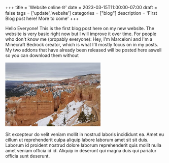 +++
title = 'Website online 🌐'
date = 2023-03-15T11:00:00-07:00
draft = false
tags = ['update','website']
categories = ["blog"]
description = 'First Blog post here! More to come'
+++

Hello Everyone! This is the first blog post here on my new website. The website is very basic right now but I will improve it over time.
For people who don't know me (propably everyone): Hey, I'm Marceloni and I'm a Minecraft Bedrock creator, which is what I'll mostly focus on in my posts.
My two addons that have already been released will be posted here aswell so you can download them without 

![Bryce Canyon National Park](bryce-canyon.jpg)

Sit excepteur do velit veniam mollit in nostrud laboris incididunt ea. Amet eu cillum ut reprehenderit culpa aliquip labore laborum amet sit sit duis. Laborum id proident nostrud dolore laborum reprehenderit quis mollit nulla amet veniam officia id id. Aliquip in deserunt qui magna duis qui pariatur officia sunt deserunt.
